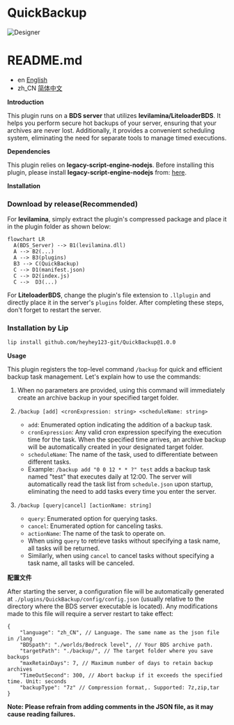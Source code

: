 # QuickBackup


![Designer](https://github.com/heyhey123-git/QuickBackup/assets/156066831/87242648-35a6-4f0e-9cdd-41150c8fc6e8)

# README.md
- en [English](readme/README.en.md)
- zh_CN [简体中文](../README.md)



**Introduction**

This plugin runs on a **BDS server** that utilizes **levilamina/LiteloaderBDS**. It helps you perform secure hot backups of your server, ensuring that your archives are never lost. Additionally, it provides a convenient scheduling system, eliminating the need for separate tools to manage timed executions.

**Dependencies**

This plugin relies on **legacy-script-engine-nodejs**. Before installing this plugin, please install **legacy-script-engine-nodejs** from: [here](https://github.com/LiteLDev/LegacyScriptEngine).

**Installation**

### Download by release(Recommended)
For **levilamina**, simply extract the plugin's compressed package and place it in the plugin folder as shown below:

```mermaid
flowchart LR
  A(BDS_Server) --> B1(levilamina.dll)
  A --> B2(...)
  A --> B3(plugins)
  B3 --> C(QuickBackup)
  C --> D1(manifest.json)
  C --> D2(index.js)
  C -->  D3(...)
```

For **LiteloaderBDS**, change the plugin's file extension to `.llplugin` and directly place it in the server's `plugins` folder. After completing these steps, don't forget to restart the server.

### Installation by Lip

```bash
lip install github.com/heyhey123-git/QuickBackup@1.0.0
```

**Usage**

This plugin registers the top-level command `/backup` for quick and efficient backup task management. Let's explain how to use the commands:

1. When no parameters are provided, using this command will immediately create an archive backup in your specified target folder.

2. `/backup [add] <cronExpression: string> <scheduleName: string>`
   - `add`: Enumerated option indicating the addition of a backup task.
   - `cronExpression`: Any valid cron expression specifying the execution time for the task. When the specified time arrives, an archive backup will be automatically created in your designated target folder.
   - `scheduleName`: The name of the task, used to differentiate between different tasks.
   - Example: `/backup add "0 0 12 * * ?" test` adds a backup task named "test" that executes daily at 12:00. The server will automatically read the task list from `schedule.json` upon startup, eliminating the need to add tasks every time you enter the server.

3. `/backup [query|cancel] [actionName: string]`
   - `query`: Enumerated option for querying tasks.
   - `cancel`: Enumerated option for canceling tasks.
   - `actionName`: The name of the task to operate on.
   - When using `query` to retrieve tasks without specifying a task name, all tasks will be returned.
   - Similarly, when using `cancel` to cancel tasks without specifying a task name, all tasks will be canceled.

**配置文件**

After starting the server, a configuration file will be automatically generated at `./plugins/QuickBackup/config/config.json` (usually relative to the directory where the BDS server executable is located). Any modifications made to this file will require a server restart to take effect:

```jsonc
{
    "language": "zh_CN", // Language. The same name as the json file in /lang
    "BDSpath": "./worlds/Bedrock level", // Your BDS archive path. 
    "targetPath": "./backup/", // The target folder where you save backups
    "maxRetainDays": 7, // Maximum number of days to retain backup archives
    "TimeOutSecond": 300, // Abort backup if it exceeds the specified time. Unit: seconds
    "backupType": "7z" // Compression format,. Supported: 7z,zip,tar
}
```
**Note: Please refrain from adding comments in the JSON file, as it may cause reading failures.**
